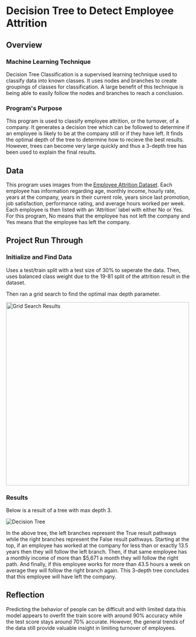 # Decision Tree to Detect Employee Attrition

## Overview
### Machine Learning Technique

Decision Tree Classification is a supervised learning technique used to classify data into known classes. It uses nodes and branches to create groupings of classes for classification. A large benefit of this technique is being able to easily follow the nodes and branches to reach a conclusion. 

### Program's Purpose

This program is used to classify employee attrition, or the turnover, of a company. It generates a decision tree which can be followed to determine if an employee is likely to be at the company still or if they have left. It finds the optimal depth of the tree to determine how to recieve the best results. However, trees can become very large quickly and thus a 3-depth tree has been used to explain the final results.

## Data

This program uses images from the [Employee Attrition Dataset](https://www.kaggle.com/datasets/ziya07/employee-attrition-prediction-dataset). Each employee has information regarding age, monthly income, hourly rate, years at the company, years in their current role, years since last promotion, job satisfaction, performance rating, and average hours worked per week. Each employee is then listed with an 'Attrition' label with either No or Yes. For this program, No means that the employee has not left the company and Yes means that the employee has left the company.

## Project Run Through

### Initialize and Find Data

Uses a test/train split with a test size of 30% to seperate the data. Then, uses balanced class weight due to the 19-81 split of the attrition result in the dataset. 

Then ran a grid search to find the optimal max depth parameter.

<img src="https://github.com/user-attachments/assets/c364dc6f-5e21-4b9a-9937-484e3e25bc9a" alt="Grid Search Results" width="500"/>

### Results

Below is a result of a tree with max depth 3. 

<img src="https://github.com/user-attachments/assets/7a05914c-4ebb-473a-ba0f-b9af172b031a" alt="Decision Tree"/>

In the above tree, the left branches represent the True result pathways while the right branches represent the False result pathways. Starting at the top, if an employee has worked at the company for less than or exactly 13.5 years then they will follow the left branch. Then, if that same employee has a monthly income of more than $5,671 a month they will follow the right path. And finally, if this employee works for more than 43.5 hours a week on average they will follow the right branch again. This 3-depth tree concludes that this employee will have left the company.

## Reflection

Predicting the behavior of people can be difficult and with limited data this model appears to overfit the train score with around 90% accuracy while the test score stays around 70% accurate. However, the general trends of the data still provide valuable insight in limiting turnover of employees.

